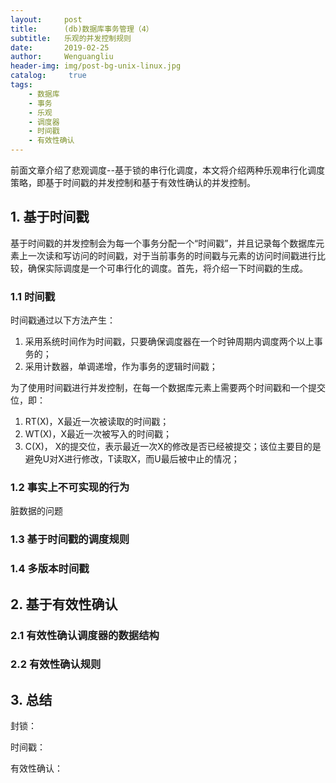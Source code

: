 ```yaml
---
layout:     post
title:      (db)数据库事务管理（4）
subtitle:   乐观的并发控制规则
date:       2019-02-25
author:     Wenguangliu
header-img: img/post-bg-unix-linux.jpg
catalog: 	 true
tags:
    - 数据库
    - 事务
    - 乐观
    - 调度器
    - 时间戳
    - 有效性确认
---
```


前面文章介绍了悲观调度--基于锁的串行化调度，本文将介绍两种乐观串行化调度策略，即基于时间戳的并发控制和基于有效性确认的并发控制。

## 1. 基于时间戳
基于时间戳的并发控制会为每一个事务分配一个“时间戳”，并且记录每个数据库元素上一次读和写访问的时间戳，对于当前事务的时间戳与元素的访问时间戳进行比较，确保实际调度是一个可串行化的调度。首先，将介绍一下时间戳的生成。
### 1.1 时间戳
时间戳通过以下方法产生：
1. 采用系统时间作为时间戳，只要确保调度器在一个时钟周期内调度两个以上事务的；
2. 采用计数器，单调递增，作为事务的逻辑时间戳；

为了使用时间戳进行并发控制，在每一个数据库元素上需要两个时间戳和一个提交位，即：
1. RT(X)，X最近一次被读取的时间戳；
2. WT(X)，X最近一次被写入的时间戳；
3. C(X)， X的提交位，表示最近一次X的修改是否已经被提交；该位主要目的是避免U对X进行修改，T读取X，而U最后被中止的情况；

### 1.2 事实上不可实现的行为

 脏数据的问题

### 1.3 基于时间戳的调度规则

### 1.4 多版本时间戳

## 2. 基于有效性确认

### 2.1 有效性确认调度器的数据结构

### 2.2 有效性确认规则

## 3. 总结

封锁：

时间戳：

有效性确认：
